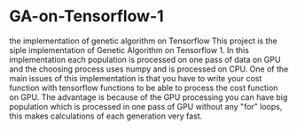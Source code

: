 # GA-on-Tensorflow-1
the implementation of genetic algorithm on Tensorflow
This project is the siple implementation of Genetic Algorithm on Tensorflow 1.
In this implementation each population is processed on one pass of data on GPU and the choosing process uses numpy and is processed on CPU. One of the main issues of this implementation is that you have to write your cost function with tensorflow functions to be able to process the cost function on GPU. The advantage is because of the GPU processing you can have big population which is processed in one pass of GPU without any "for" loops, this makes calculations of each generation very fast.
